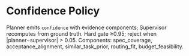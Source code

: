 # Confidence Policy

Planner emits `confidence` with evidence components; Supervisor recomputes from ground truth.
Hard gate ≥0.95; reject when |planner−supervisor| > 0.05.
Components: spec_coverage, acceptance_alignment, similar_task_prior, routing_fit, budget_feasibility.
